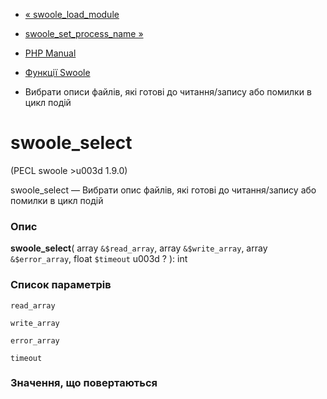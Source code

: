 - [« swoole_load_module](function.swoole-load-module.md)
- [swoole_set_process_name »](function.swoole-set-process-name.md)

- [PHP Manual](index.md)
- [Функції Swoole](ref.swoole-funcs.md)
- Вибрати описи файлів, які готові до читання/запису або помилки в
цикл подій

# swoole_select

(PECL swoole \>u003d 1.9.0)

swoole_select — Вибрати опис файлів, які готові до читання/запису
або помилки в цикл подій

### Опис

**swoole_select**(
array `&$read_array`,
array `&$write_array`,
array `&$error_array`,
float `$timeout` u003d ?
): int

### Список параметрів

`read_array`

`write_array`

`error_array`

`timeout`

### Значення, що повертаються
